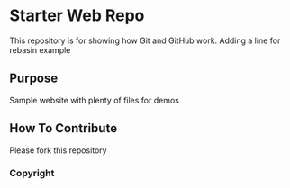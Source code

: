 # Starter Web Repo

This repository is for showing how Git and GitHub work.
Adding a line for rebasin example

## Purpose

Sample website with plenty of files for demos

## How To Contribute

Please fork this repository

### Copyright


